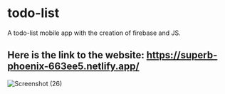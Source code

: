 # todo-list 
A todo-list mobile app with the creation of firebase and JS.
## Here is the link to the website: https://superb-phoenix-663ee5.netlify.app/

![Screenshot (26)](https://github.com/Mohaz24/todo-list/assets/107796482/482f6634-aee7-42d3-988b-8671d54b623f)
